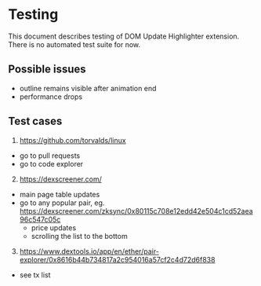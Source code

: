 # Testing

This document describes testing of DOM Update Highlighter extension.
There is no automated test suite for now.

## Possible issues

- outline remains visible after animation end
- performance drops

## Test cases

1. https://github.com/torvalds/linux
  - go to pull requests
  - go to code explorer

2. https://dexscreener.com/
  - main page table updates
  - go to any popular pair, eg. https://dexscreener.com/zksync/0x80115c708e12edd42e504c1cd52aea96c547c05c
    - price updates
    - scrolling the list to the bottom

3. https://www.dextools.io/app/en/ether/pair-explorer/0x8616b44b734817a2c954016a57cf2c4d72d6f838
  - see tx list
